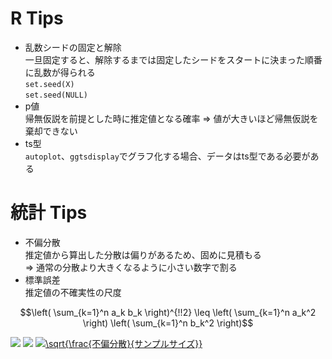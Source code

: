 # R Tips

* 乱数シードの固定と解除  
一旦固定すると、解除するまでは固定したシードをスタートに決まった順番に乱数が得られる  
`set.seed(X)`  
`set.seed(NULL)`  
* p値  
帰無仮説を前提とした時に推定値となる確率 ⇒ 値が大きいほど帰無仮説を棄却できない  
* ts型  
`autoplot`、`ggtsdisplay`でグラフ化する場合、データはts型である必要がある  

# 統計 Tips
* 不偏分散  
推定値から算出した分散は偏りがあるため、固めに見積もる  
⇒ 通常の分散より大きくなるように小さい数字で割る  
* 標準誤差  
推定値の不確実性の尺度  
```math
\left( \sum_{k=1}^n a_k b_k \right)^{!!2} \leq
\left( \sum_{k=1}^n a_k^2 \right) \left( \sum_{k=1}^n b_k^2 \right)
```
<img src="https://latex.codecogs.com/gif.latex?\int_a^bf(x)dx" />
<img src="https://latex.codecogs.com/gif.latex?\sqrt{\frac{不偏分散}{サンプルサイズ}}" />
<a href="https://www.codecogs.com/eqnedit.php?latex=\sqrt{\frac{不偏分散}{サンプルサイズ}}" target="_blank"><img src="https://latex.codecogs.com/gif.latex?\sqrt{\frac{不偏分散}{サンプルサイズ}}" title="\sqrt{\frac{不偏分散}{サンプルサイズ}}" /></a>
